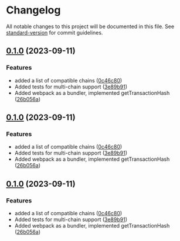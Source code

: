 # Changelog

All notable changes to this project will be documented in this file. See [standard-version](https://github.com/conventional-changelog/standard-version) for commit guidelines.

## [0.1.0](https://github.com/bastion-wallet/sdk/compare/v0.1.5...v0.1.0) (2023-09-11)


### Features

* added a list of compatible chains ([0c46c80](https://github.com/bastion-wallet/sdk/commit/0c46c806696f19a37c15584524cc3af91ffd164c))
* Added tests for multi-chain support ([3e89b91](https://github.com/bastion-wallet/sdk/commit/3e89b910aa9d650b87199d6d8fa8a85c9eeb84a1))
* Added webpack as a bundler, implemented getTransactionHash ([26b056a](https://github.com/bastion-wallet/sdk/commit/26b056abe6a089c211229bceb0101d284d8fbdb6))

## [0.1.0](https://github.com/bastion-wallet/sdk/compare/v0.1.5...v0.1.0) (2023-09-11)


### Features

* added a list of compatible chains ([0c46c80](https://github.com/bastion-wallet/sdk/commit/0c46c806696f19a37c15584524cc3af91ffd164c))
* Added tests for multi-chain support ([3e89b91](https://github.com/bastion-wallet/sdk/commit/3e89b910aa9d650b87199d6d8fa8a85c9eeb84a1))
* Added webpack as a bundler, implemented getTransactionHash ([26b056a](https://github.com/bastion-wallet/sdk/commit/26b056abe6a089c211229bceb0101d284d8fbdb6))

## [0.1.0](https://github.com/bastion-wallet/sdk/compare/v0.1.5...v0.1.0) (2023-09-11)


### Features

* added a list of compatible chains ([0c46c80](https://github.com/bastion-wallet/sdk/commit/0c46c806696f19a37c15584524cc3af91ffd164c))
* Added tests for multi-chain support ([3e89b91](https://github.com/bastion-wallet/sdk/commit/3e89b910aa9d650b87199d6d8fa8a85c9eeb84a1))
* Added webpack as a bundler, implemented getTransactionHash ([26b056a](https://github.com/bastion-wallet/sdk/commit/26b056abe6a089c211229bceb0101d284d8fbdb6))
